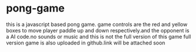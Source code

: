 # pong-game
this is a javascript based pong game.
game controls are the red and yellow
boxes to move player paddle up and down
respectively.and the opponent is a AI
code.no sounds or music and this is
not the full version of this game
full version game is also uploaded in 
github.link will be attached soon
